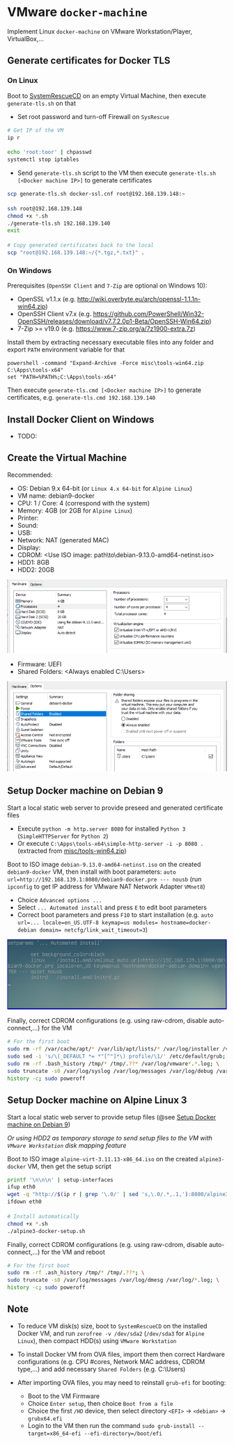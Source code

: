 # VMware `docker-machine`

Implement Linux `docker-machine` on VMware Workstation/Player, VirtualBox,...

## Generate certificates for Docker TLS

### On Linux

Boot to [SystemRescueCD](https://www.system-rescue.org/) on an empty Virtual Machine, then execute `generate-tls.sh` on that

- Set root password and turn-off Firewall on `SysRescue`

```bash
# Get IP of the VM
ip r

echo 'root:toor' | chpasswd
systemctl stop iptables
```

- Send `generate-tls.sh` script to the VM then execute `generate-tls.sh [<Docker machine IP>]` to generate certificates

```bash
scp generate-tls.sh docker-ssl.cnf root@192.168.139.148:~

ssh root@192.168.139.148
chmod +x *.sh
./generate-tls.sh 192.168.139.140
exit

# Copy generated certificates back to the local
scp "root@192.168.139.148:~/{*.tgz,*.txt}" .
```

### On Windows

Prerequisites (`OpenSSH Client` and `7-Zip` are optional on Windows 10):

- OpenSSL v1.1.x (e.g. http://wiki.overbyte.eu/arch/openssl-1.1.1n-win64.zip)
- OpenSSH Client v7.x (e.g. https://github.com/PowerShell/Win32-OpenSSH/releases/download/v7.7.2.0p1-Beta/OpenSSH-Win64.zip)
- 7-Zip >= v19.0 (e.g. https://www.7-zip.org/a/7z1900-extra.7z)

Install them by extracting necessary executable files into any folder and export `PATH` environment variable for that

```batch
powershell -command "Expand-Archive -Force misc\tools-win64.zip C:\Apps\tools-x64"
set "PATH=%PATH%;C:\Apps\tools-x64"
```

Then execute `generate-tls.cmd [<Docker machine IP>]` to generate certificates, e.g. `generate-tls.cmd 192.168.139.140`

## Install Docker Client on Windows

- TODO:

## Create the Virtual Machine

Recommended:

- OS: Debian 9.x 64-bit (or `Linux 4.x 64-bit` for `Alpine Linux`)
- VM name: debian9-docker
- CPU: 1 / Core: 4 (correspond with the system)
- Memory: 4GB (or 2GB for `Alpine Linux`)
- Printer: <none>
- Sound: <none>
- USB: <none>
- Network: NAT (generated MAC)
- Display: <auto>
- CDROM: <Use ISO image: path\to\debian-9.13.0-amd64-netinst.iso>
- HDD1: 8GB
- HDD2: 20GB

![VM Hardware](./misc/vm-settings.png)

- Firmware: UEFI
- Shared Folders: <Always enabled C:\Users>

![VM Options](./misc/vm-options.png)

## Setup Docker machine on Debian 9

Start a local static web server to provide preseed and generated certificate files

- Execute `python -m http.server 8080` for installed `Python 3` (`SimpleHTTPServer` for `Python 2`)
- Or execute `C:\Apps\tools-x64\simple-http-server -i -p 8080 .` (extracted from [misc/tools-win64.zip](./misc/tools-win64.zip))

Boot to ISO image `debian-9.13.0-amd64-netinst.iso` on the created `debian9-docker` VM,
then install with boot parameters: `auto url=http://192.168.139.1:8080/debian9-docker.pre --- nousb`
(run `ipconfig` to get IP address for VMware NAT Network Adapter `VMnet8`)

- Choice `Advanced options ...`
- Select `... Automated install` and press `E` to edit boot parameters
- Correct boot parameters and press `F10` to start installation
  (e.g. `auto url=... locale=en_US.UTF-8 keymap=us modules= hostname=docker-debian domain= netcfg/link_wait_timeout=3`)

![Using preseeding](./misc/debian-preseed.png)

Finally, correct CDROM configurations (e.g. using raw-cdrom, disable auto-connect,...) for the VM

```bash
# For the first boot
sudo rm -rf /var/cache/apt/* /var/lib/apt/lists/* /var/log/installer /var/log/apt/term* /tmp/* /tmp/.??*; \
sudo sed -i 's/\(_DEFAULT *= *"[^"]*\) profile/\1/' /etc/default/grub; sudo update-grub2; \
sudo rm -rf .bash_history /tmp/* /tmp/.??* /var/log/vmware*.*.log; \
sudo truncate -s0 /var/log/syslog /var/log/messages /var/log/debug /var/log/kern.log /var/log/daemon.log /var/log/vmware*.log; \
history -c; sudo poweroff
```

## Setup Docker machine on Alpine Linux 3

Start a local static web server to provide setup files (@see [Setup Docker machine on Debian 9](#setup-docker-machine-on-debian-9))

*Or using HDD2 as temporary storage to send setup files to the VM with `VMware Workstation` disk mapping feature*

Boot to ISO image `alpine-virt-3.11.13-x86_64.iso` on the created `alpine3-docker` VM, then get the setup script

```bash
printf '\n\n\n' | setup-interfaces
ifup eth0
wget -q "http://$(ip r | grep '\.0/' | sed 's,\.0/.*,.1,'):8080/alpine3-docker-setup.sh"
ifdown eth0

# Install automatically
chmod +x *.sh
./alpine3-docker-setup.sh
```

Finally, correct CDROM configurations (e.g. using raw-cdrom, disable auto-connect,...) for the VM and reboot

```bash
# For the first boot
sudo rm -rf .ash_history /tmp/* /tmp/.??*; \
sudo truncate -s0 /var/log/messages /var/log/dmesg /var/log/*.log; \
history -c; sudo poweroff
```

## Note

- To reduce VM disk(s) size, boot to `SystemRescueCD` on the installed Docker VM,
  and run `zerofree -v /dev/sda2` (`/dev/sda3` for `Alpine Linux`), then compact HDD(s) using `VMware Workstation`

- To install Docker VM from OVA files, import them then correct Hardware configurations
  (e.g. CPU #cores, Network MAC address, CDROM type,...) and add necessary `Shared Folders` (e.g. C:\Users)

- After importing OVA files, you may need to reinstall `grub-efi` for booting:

  + Boot to the VM Firmware
  + Choice `Enter setup`, then choice `Boot from a file`
  + Choice the first `/HD` device, then select directory `<EFI>` -> `<debian>` -> `grubx64.efi`
  + Login to the VM then run the command `sudo grub-install --target=x86_64-efi --efi-directory=/boot/efi`
